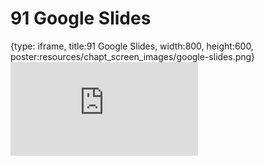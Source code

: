 # 91 Google Slides
 
{type: iframe, title:91 Google Slides, width:800, height:600, poster:resources/chapt_screen_images/google-slides.png}
![](https://datatrail-jhu.github.io/DataTrail_ReOrg/no_toc/google-slides.html)
 

 
